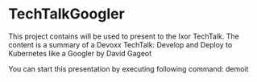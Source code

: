 # TechTalkGoogler

This project contains will be used to present to the Ixor TechTalk.
The content is a summary of a Devoxx TechTalk: Develop and Deploy to Kubernetes like a Googler by David Gageot

You can start this presentation by executing following command:
demoit
